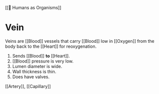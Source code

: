 [[👦 Humans as Organisms]]
# Vein
Veins are [[Blood]] vessels that carry [[Blood]] low in [[Oxygen]] from the body back to the [[Heart]] for reoxygenation.

1. Sends [[Blood]] **to** [[Heart]].
2. [[Blood]] pressure is very low.
3. Lumen diameter is wide.
4. Wall thickness is thin.
5. Does have valves.

[[Artery]], [[Capillary]]